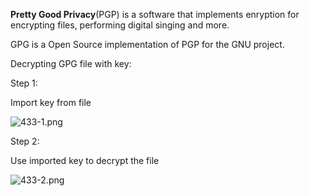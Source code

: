 


  
**Pretty Good Privacy**(PGP) is a software that implements enryption for encrypting files, performing digital singing and more.  
  
GPG is a Open Source implementation of PGP for the GNU project.   
  
Decrypting GPG file with key:  
  
Step 1:  
  
Import key from file  
  
![433-1.png](433-1.png)  
  
Step 2:  
  
Use imported key to decrypt the file  
  
![433-2.png](433-2.png)